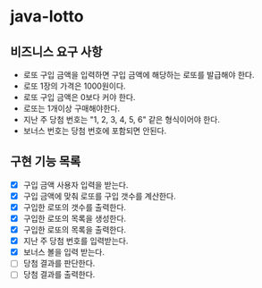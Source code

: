 # java-lotto

## 비즈니스 요구 사항

- 로또 구입 금액을 입력하면 구입 금액에 해당하는 로또를 발급해야 한다.
- 로또 1장의 가격은 1000원이다.
- 로또 구입 금액은 0보다 커야 한다.
- 로또는 1개이상 구매해야한다.
- 지난 주 당첨 번호는 "1, 2, 3, 4, 5, 6" 같은 형식이어야 한다.
- 보너스 번호는 당첨 번호에 포함되면 안된다.

## 구현 기능 목록

- [x] 구입 금액 사용자 입력을 받는다.
- [x] 구입 금액에 맞춰 로또를 구입 갯수를 계산한다.
- [x] 구입한 로또의 갯수를 출력한다.
- [x] 구입한 로또의 목록을 생성한다.
- [x] 구입한 로또의 목록을 출력한다.
- [x] 지난 주 당첨 번호를 입력받는다.
- [x] 보너스 볼을 입력 받는다.
- [ ] 당첨 결과를 판단한다.
- [ ] 당첨 결과를 출력한다.